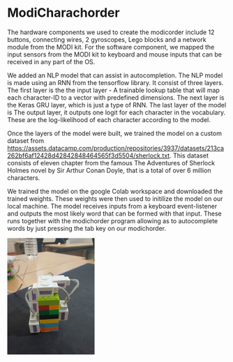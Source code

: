 # ModiCharachorder

The hardware components we used to create the modicorder include 12 buttons, connecting wires, 2 gyroscopes, Lego blocks and a network module from the MODI kit. For the software component, we mapped the input sensors from the MODI kit to keyboard and mouse inputs that can be received in any part of the OS.

We added an NLP model that can assist in autocompletion. The NLP model is made using an RNN from the tensorflow library. It consist of three layers. The first layer is the the input layer - A trainable lookup table that will map each character-ID to a vector with predefined dimensions. The next layer is the Keras GRU layer, which is just a type of RNN. The last layer of the model is The output layer, it outputs one logit for each character in the vocabulary. These are the log-likelihood of each character according to the model. 

Once the layers of the model were built, we trained the model on a custom dataset from https://assets.datacamp.com/production/repositories/3937/datasets/213ca262bf6af12428d42842848464565f3d5504/sherlock.txt. This dataset consists of eleven chapter from the famous The Adventures of Sherlock Holmes novel by Sir Arthur Conan Doyle, that is a total of over 6 million characters. 

We trained the model on the google Colab workspace and downloaded the trained weights. These weights were then used to initilize the model on our local machine. The model receives inputs from a keyboard event-listener and outputs the most likely word that can be formed with that input. These runs together with the modichorder program allowing as to autocomplete words by just pressing the tab key on our modichorder.

<img src="Modichorder.jpeg" alt="Modi" width="200"/>
